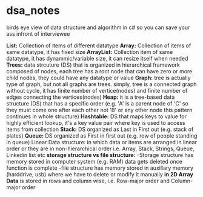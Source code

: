 # dsa_notes
birds eye view of data structure and algorithm in c# so you can save your ass infront of interviewee



**List:** Collection of items of different datatype
**Array:** Collection of items of same datatype, it has fixed size
**ArrayList:** Collection item of same datatype, it has dynammic/variable size, it can resize itself when needed
**Trees:** data strcuture (DS) that is organized in hierarchical framework composed of nodes, each tree has a root node that can have zero or more child nodes, they could have any datatype or value
**Graph:** tree is actually type of graph, but not all graphs are trees. simply, tree is a connected graph without cycle, it has finite number of vertice(nodes) and finite number of edges connecting the vertices(nodes)
**Heap:** it is a tree-based data structure (DS) that has a specific order (e.g. 'A' is a parent node of 'C' so they must come one after each other not 'B' or any other node this pattern continues in whole structure)
**Hashtable:** DS that maps keys to value for highly efficient lookup, it's a key value pair where key is used to access items from collection
**Stack:** DS organized as Last in First out (e.g. stack of plates)
**Queue:** DS organized as First in first out (e.g. row of people standing in queue)
Linear Data structure: in which data or items are arranged in linear order or they are in non-hierarchical order i.e. Array, Stack, Strings, Queue, Linkedin list etc
**storage structure vs file structure:** 
-Storage structure has memory stored in computer system (e.g. RAM) data gets deleted once function is complete
-file structure has memory stored in auxillary memory (harddrive, usb)  where we have to delete or modify it manually
**in 2D Array Data** is stored in rows and column wise, i.e. Row-major order and Column-major order
